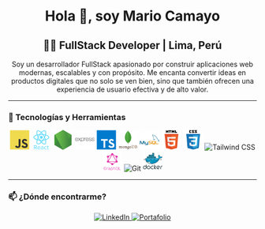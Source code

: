 <h1 align="center">Hola 👋, soy Mario Camayo</h1>
<h2 align="center">👨‍💻 FullStack Developer | Lima, Perú</h2>

<p align="center">
Soy un desarrollador FullStack apasionado por construir aplicaciones web modernas, escalables y con propósito. Me encanta convertir ideas en productos digitales que no solo se ven bien, sino que también ofrecen una experiencia de usuario efectiva y de alto valor.
</p>

---

### 🚀 Tecnologías y Herramientas

<p align="center">
  <img src="https://raw.githubusercontent.com/devicons/devicon/master/icons/javascript/javascript-original.svg" alt="JavaScript" width="40" height="40"/>
  <img src="https://raw.githubusercontent.com/devicons/devicon/master/icons/react/react-original-wordmark.svg" alt="React" width="40" height="40"/>
  <img src="https://raw.githubusercontent.com/devicons/devicon/master/icons/nodejs/nodejs-original.svg" alt="Node.js" width="40" height="40"/>
  <img src="https://raw.githubusercontent.com/devicons/devicon/master/icons/express/express-original-wordmark.svg" alt="Express" width="40" height="40"/>
  <img src="https://raw.githubusercontent.com/devicons/devicon/master/icons/typescript/typescript-original.svg" alt="TypeScript" width="40" height="40"/>
  <img src="https://raw.githubusercontent.com/devicons/devicon/master/icons/mongodb/mongodb-original-wordmark.svg" alt="MongoDB" width="40" height="40"/>
  <img src="https://raw.githubusercontent.com/devicons/devicon/master/icons/mysql/mysql-original-wordmark.svg" alt="MySQL" width="40" height="40"/>
  <img src="https://raw.githubusercontent.com/devicons/devicon/master/icons/html5/html5-original-wordmark.svg" alt="HTML5" width="40" height="40"/>
  <img src="https://raw.githubusercontent.com/devicons/devicon/master/icons/css3/css3-original-wordmark.svg" alt="CSS3" width="40" height="40"/>
  <img src="https://www.vectorlogo.zone/logos/tailwindcss/tailwindcss-icon.svg" alt="Tailwind CSS" width="40" height="40"/>
  <img src="https://raw.githubusercontent.com/devicons/devicon/master/icons/graphql/graphql-plain-wordmark.svg" alt="GraphQL" width="40" height="40"/>
  <img src="https://www.vectorlogo.zone/logos/git-scm/git-scm-icon.svg" alt="Git" width="40" height="40"/>
  <img src="https://raw.githubusercontent.com/devicons/devicon/master/icons/docker/docker-original-wordmark.svg" alt="Docker" width="40" height="40"/>
</p>

---

### 📫 ¿Dónde encontrarme?

<p align="center">
  <a href="https://www.linkedin.com/in/mariocamayo" target="_blank">
    <img src="https://img.shields.io/badge/LinkedIn-MarioCamayo-0a66c2?style=for-the-badge&logo=linkedin&logoColor=white" alt="LinkedIn">
  </a>
  <a href="https://portafoliomariocamayo.vercel.app" target="_blank">
    <img src="https://img.shields.io/badge/🌐%20Portafolio-Mario%20Camayo-2ea44f?style=for-the-badge" alt="Portafolio">
  </a>
</p>
